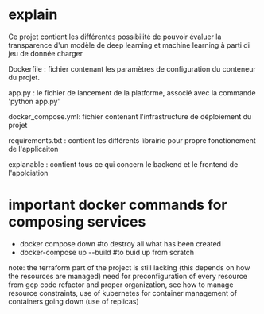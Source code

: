 # explain

Ce projet contient les différentes possibilité de pouvoir évaluer la transparence 
d'un modèle de deep learning et machine learning à parti di jeu de donnée charger

Dockerfile : fichier contenant les paramètres de configuration du conteneur du projet.

app.py : le fichier de lancement de la platforme, associé avec la commande 'python app.py'

docker_compose.yml: fichier contenant l'infrastructure de déploiement du projet 

requirements.txt : contient les différents librairie pour propre fonctionement de l'applicaiton

explanable : contient tous ce qui concern le backend et le frontend de l'applciation

# important docker commands for composing services

- docker compose down #to destroy all what has been created
- docker-compose up --build #to buid up from scratch 

note: the terraform part of the project is still lacking (this depends on how the resources are managed)
need for preconfiguration of every resource from gcp
code refactor and proper organization, see how to manage resource constraints, use of kubernetes 
for container management of containers going down (use of replicas)
